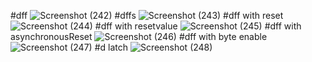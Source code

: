 #dff
![Screenshot (242)](https://github.com/user-attachments/assets/f8a7f91b-1ec9-4f61-b314-dcc639f10a2e)
#dffs
![Screenshot (243)](https://github.com/user-attachments/assets/fd027efe-068b-4494-b6d3-4f5207e03bd9)
#dff with reset
![Screenshot (244)](https://github.com/user-attachments/assets/297432b1-8c95-4d3c-b921-c9c12ec80537)
#dff with resetvalue
![Screenshot (245)](https://github.com/user-attachments/assets/77ac8365-c7ec-48f6-92a4-26e6a58cb283)
#dff with asynchronousReset
![Screenshot (246)](https://github.com/user-attachments/assets/5170af63-3b67-4897-a69e-0543966179db)
#dff with byte enable
![Screenshot (247)](https://github.com/user-attachments/assets/079b96f2-655c-4e30-873d-9040da41ec6c)
#d latch
![Screenshot (248)](https://github.com/user-attachments/assets/916297c3-10b9-4922-bd00-53328ae00202)




